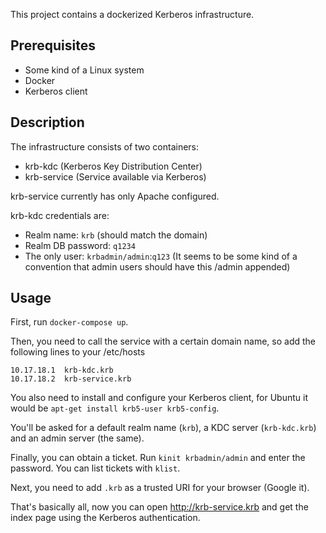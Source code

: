 This project contains a dockerized Kerberos infrastructure.

Prerequisites
-
* Some kind of a Linux system
* Docker
* Kerberos client

Description
-
The infrastructure consists of two containers:
* krb-kdc (Kerberos Key Distribution Center)
* krb-service (Service available via Kerberos)

krb-service currently has only Apache configured.

krb-kdc credentials are:
* Realm name: `krb` (should match the domain)
* Realm DB password: `q1234`
* The only user: `krbadmin/admin`:`q123` (It seems to be some kind of a convention that admin users should have this /admin appended)

Usage
-

First, run `docker-compose up`.

Then, you need to call the service with a certain domain name, so add the following lines to your /etc/hosts
```
10.17.18.1  krb-kdc.krb
10.17.18.2  krb-service.krb
```
You also need to install and configure your Kerberos client, for Ubuntu it would be `apt-get install krb5-user krb5-config`.

You'll be asked for a default realm name (`krb`), a KDC server (`krb-kdc.krb`) and an admin server (the same).

Finally, you can obtain a ticket. Run `kinit krbadmin/admin` and enter the password. You can list tickets with `klist`.

Next, you need to add `.krb` as a trusted URI for your browser (Google it).

That's basically all, now you can open http://krb-service.krb and get the index page using the Kerberos authentication.
